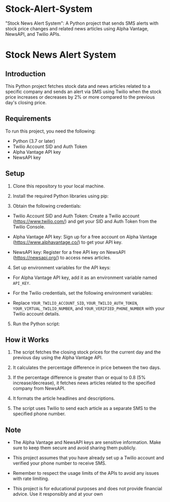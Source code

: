 # Stock-Alert-System
"Stock News Alert System": A Python project that sends SMS alerts with stock price changes and related news articles using Alpha Vantage, NewsAPI, and Twilio APIs.

# Stock News Alert System

## Introduction

This Python project fetches stock data and news articles related to a specific company and sends an alert via SMS using Twilio when the stock price increases or decreases by 2% or more compared to the previous day's closing price.

## Requirements

To run this project, you need the following:

- Python (3.7 or later)
- Twilio Account SID and Auth Token
- Alpha Vantage API key
- NewsAPI key

## Setup

1. Clone this repository to your local machine.

2. Install the required Python libraries using pip:

3. Obtain the following credentials:

- Twilio Account SID and Auth Token: Create a Twilio account (https://www.twilio.com/) and get your SID and Auth Token from the Twilio Console.

- Alpha Vantage API key: Sign up for a free account on Alpha Vantage (https://www.alphavantage.co/) to get your API key.

- NewsAPI key: Register for a free API key on NewsAPI (https://newsapi.org/) to access news articles.

4. Set up environment variables for the API keys:

- For Alpha Vantage API key, add it as an environment variable named `API_KEY`.

- For the Twilio credentials, set the following environment variables:

- Replace `YOUR_TWILIO_ACCOUNT_SID`, `YOUR_TWILIO_AUTH_TOKEN`, `YOUR_VIRTUAL_TWILIO_NUMBER`, and `YOUR_VERIFIED_PHONE_NUMBER` with your Twilio account details.

5. Run the Python script:
## How it Works

1. The script fetches the closing stock prices for the current day and the previous day using the Alpha Vantage API.

2. It calculates the percentage difference in price between the two days.

3. If the percentage difference is greater than or equal to 0.8 (5% increase/decrease), it fetches news articles related to the specified company from NewsAPI.

4. It formats the article headlines and descriptions.

5. The script uses Twilio to send each article as a separate SMS to the specified phone number.

## Note

- The Alpha Vantage and NewsAPI keys are sensitive information. Make sure to keep them secure and avoid sharing them publicly.

- This project assumes that you have already set up a Twilio account and verified your phone number to receive SMS.

- Remember to respect the usage limits of the APIs to avoid any issues with rate limiting.

- This project is for educational purposes and does not provide financial advice. Use it responsibly and at your own







